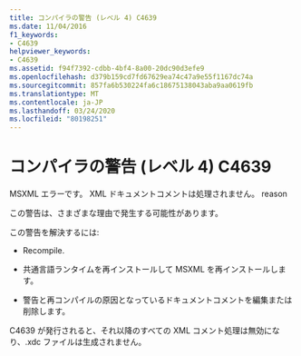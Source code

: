```yaml
---
title: コンパイラの警告 (レベル 4) C4639
ms.date: 11/04/2016
f1_keywords:
- C4639
helpviewer_keywords:
- C4639
ms.assetid: f94f7392-cdbb-4bf4-8a00-20dc90d3efe9
ms.openlocfilehash: d379b159cd7fd67629ea74c47a9e55f1167dc74a
ms.sourcegitcommit: 857fa6b530224fa6c18675138043aba9aa0619fb
ms.translationtype: MT
ms.contentlocale: ja-JP
ms.lasthandoff: 03/24/2020
ms.locfileid: "80198251"
---
```

# <a name="compiler-warning-level-4-c4639"></a>コンパイラの警告 (レベル 4) C4639

MSXML エラーです。 XML ドキュメントコメントは処理されません。 reason

この警告は、さまざまな理由で発生する可能性があります。

この警告を解決するには:

- Recompile.

- 共通言語ランタイムを再インストールして MSXML を再インストールします。

- 警告と再コンパイルの原因となっているドキュメントコメントを編集または削除します。

C4639 が発行されると、それ以降のすべての XML コメント処理は無効になり、.xdc ファイルは生成されません。
